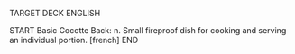 TARGET DECK
ENGLISH

START
Basic
Cocotte
Back: n. Small fireproof dish for cooking and serving an individual portion. [french]
END
